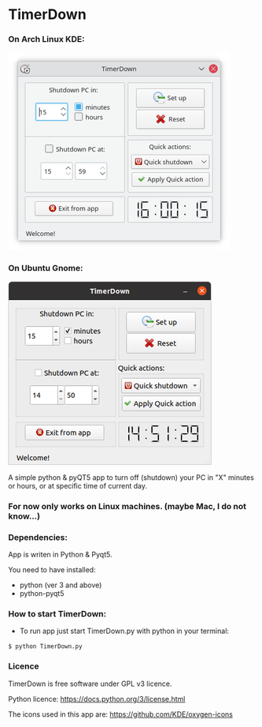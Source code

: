 # TimerDown

### On Arch Linux KDE:

![TimerDown.png](https://raw.githubusercontent.com/Pyntux/TimerDown/main/TimerDown.png)

### On Ubuntu Gnome:

![TimerDown-ubuntu.png](https://raw.githubusercontent.com/Pyntux/TimerDown/main/TimerDown-ubuntu.png)


A simple python &amp; pyQT5 app to turn off (shutdown) your PC in "X" minutes or hours, or at specific time of current day.

### For now only works on Linux machines. (maybe Mac, I do not know...)

### Dependencies:

App is writen in Python & Pyqt5. 
 
   You need to have installed:
 
   * python (ver 3 and above)
   * python-pyqt5
   
### How to start TimerDown:

- To run app just start TimerDown.py with python in your terminal:

```
$ python TimerDown.py
```

### Licence

TimerDown is free software under GPL v3 licence.

Python licence: https://docs.python.org/3/license.html

The icons used in this app are: https://github.com/KDE/oxygen-icons
